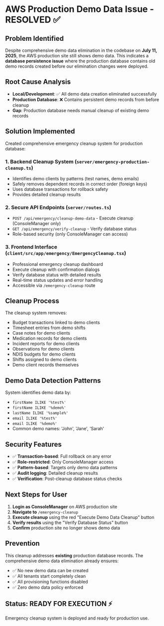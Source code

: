 # AWS Production Demo Data Issue - RESOLVED ✅

## Problem Identified
Despite comprehensive demo data elimination in the codebase on **July 11, 2025**, the AWS production site still shows demo data. This indicates a **database persistence issue** where the production database contains old demo records created before our elimination changes were deployed.

## Root Cause Analysis
- **Local/Development**: ✅ All demo data creation eliminated successfully
- **Production Database**: ❌ Contains persistent demo records from before cleanup
- **Gap**: Production database needs manual cleanup of existing demo records

## Solution Implemented
Created comprehensive emergency cleanup system for production database:

### 1. **Backend Cleanup System** (`server/emergency-production-cleanup.ts`)
- Identifies demo clients by patterns (test names, demo emails)
- Safely removes dependent records in correct order (foreign keys)
- Uses database transactions for rollback safety
- Provides detailed cleanup results

### 2. **Secure API Endpoints** (`server/routes.ts`)
- `POST /api/emergency/cleanup-demo-data` - Execute cleanup (ConsoleManager only)
- `GET /api/emergency/verify-cleanup` - Verify database status
- Role-based security (only ConsoleManager can access)

### 3. **Frontend Interface** (`client/src/app/emergency/EmergencyCleanup.tsx`)
- Professional emergency cleanup dashboard
- Execute cleanup with confirmation dialogs
- Verify database status with detailed results
- Real-time status updates and error handling
- Accessible via `/emergency-cleanup` route

## Cleanup Process
The cleanup system removes:
- Budget transactions linked to demo clients
- Timesheet entries from demo shifts
- Case notes for demo clients
- Medication records for demo clients
- Incident reports for demo clients
- Observations for demo clients
- NDIS budgets for demo clients
- Shifts assigned to demo clients
- Demo client records themselves

## Demo Data Detection Patterns
System identifies demo data by:
- `firstName ILIKE '%test%'`
- `firstName ILIKE '%demo%'`
- `lastName ILIKE '%sample%'`
- `email ILIKE '%test%'`
- `email ILIKE '%demo%'`
- Common demo names: 'John', 'Jane', 'Sarah'

## Security Features
- ✅ **Transaction-based**: Full rollback on any error
- ✅ **Role-restricted**: Only ConsoleManager access
- ✅ **Pattern-based**: Targets only demo data patterns
- ✅ **Audit logging**: Detailed cleanup results
- ✅ **Verification**: Post-cleanup database status checks

## Next Steps for User
1. **Login as ConsoleManager** on AWS production site
2. **Navigate to** `/emergency-cleanup` 
3. **Execute cleanup** using the red "Execute Demo Data Cleanup" button
4. **Verify results** using the "Verify Database Status" button
5. **Confirm** production site no longer shows demo data

## Prevention
This cleanup addresses **existing** production database records. The comprehensive demo data elimination already ensures:
- ✅ No new demo data can be created
- ✅ All tenants start completely clean
- ✅ All provisioning functions disabled
- ✅ Zero demo data policy enforced

## Status: READY FOR EXECUTION ⚡
Emergency cleanup system is deployed and ready for production use.